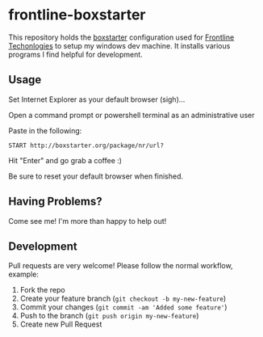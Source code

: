 frontline-boxstarter
====================

This repository holds the [boxstarter](http://boxstarter.org/) configuration used for [Frontline Techonlogies](http://www.frontlinetechnologies.com/) to setup my windows dev machine.  It installs various programs I find helpful for development.

## Usage
Set Internet Explorer as your default browser (sigh)...

Open a command prompt or powershell terminal as an administrative user

Paste in the following:

    START http://boxstarter.org/package/nr/url?

Hit "Enter" and go grab a coffee :)

Be sure to reset your default browser when finished.

## Having Problems?

Come see me!  I'm more than happy to help out!

## Development

Pull requests are very welcome!  Please follow the normal workflow,
example:

1. Fork the repo
2. Create your feature branch (`git checkout -b my-new-feature`)
3. Commit your changes (`git commit -am 'Added some feature'`)
4. Push to the branch (`git push origin my-new-feature`)
5. Create new Pull Request